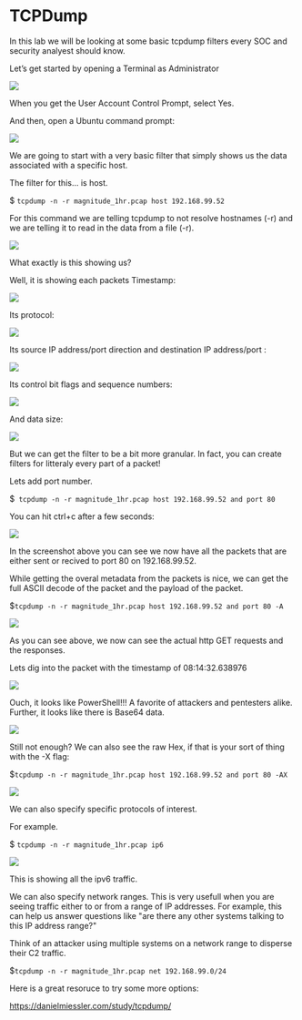 

# TCPDump

In this lab we will be looking at some basic tcpdump filters every SOC and security analyest should know.

Let’s get started by opening a Terminal as Administrator


![](attachments/Clipboard_2020-06-12-10-36-44.png)


When you get the User Account Control Prompt, select Yes.

And then, open a Ubuntu command prompt:

![](attachments/Clipboard_2020-06-17-08-32-51.png)

We are going to start with a very basic filter that simply shows us the data associated with a specific host.

The filter for this...  is host.

$ `tcpdump -n -r magnitude_1hr.pcap host 192.168.99.52`

For this command we are telling tcpdump to not resolve hostnames (-r) and we are telling it to read in the data from a file (-r).

![](attachments/Clipboard_2020-12-09-18-14-50.png)

What exactly is this showing us?

Well, it is showing each packets Timestamp:

![](attachments/Clipboard_2020-12-09-18-15-50.png)

Its protocol:

![](attachments/Clipboard_2020-12-09-18-16-09.png)

Its source IP address/port direction and destination IP address/port :

![](attachments/Clipboard_2020-12-09-18-17-05.png)

Its control bit flags and sequence numbers:

![](attachments/Clipboard_2020-12-09-18-18-25.png)

And data size:


![](attachments/Clipboard_2020-12-09-18-18-51.png)


But we can get the filter to be a bit more granular.  In fact, you can create filters for litteraly every part of a packet!

Lets add port number.

$` tcpdump -n -r magnitude_1hr.pcap host 192.168.99.52 and port 80`

You can hit ctrl+c after a few seconds:

![](attachments/Clipboard_2020-12-09-18-21-25.png)

In the screenshot above you can see we now have all the packets that are either sent or recived to port 80 on 192.168.99.52.

While getting the overal metadata from the packets is nice, we can get the full ASCII decode of the packet and the payload of the packet.

$`tcpdump -n -r magnitude_1hr.pcap host 192.168.99.52 and port 80 -A`

![](attachments/Clipboard_2020-12-09-18-23-36.png)

As you can see above, we now can see the actual http GET requests and the responses.  

Lets dig into the packet with the timestamp of 08:14:32.638976

![](attachments/Clipboard_2020-12-09-18-24-48.png)

Ouch, it looks like PowerShell!!!  A favorite of attackers and pentesters alike.  Further, it looks like there is Base64 data.

![](attachments/Clipboard_2020-12-09-18-25-45.png)


Still not enough?  We can also see the raw Hex, if that is your sort of thing with the -X flag:

$`tcpdump -n -r magnitude_1hr.pcap host 192.168.99.52 and port 80 -AX`


![](attachments/Clipboard_2020-12-09-18-30-36.png)

We can also specify specific protocols of interest.

For example.

$ `tcpdump -n -r magnitude_1hr.pcap ip6`

![](attachments/Clipboard_2020-12-11-08-43-24.png)

This is showing all the ipv6 traffic.

We can also specify network ranges.  This is very usefull when you are seeing traffic either to or from a range of IP addresses.  For example, this can help us answer questions like "are there any other systems talking to this IP address range?" 

Think of an attacker using multiple systems on a network range to disperse their C2 traffic.

$`tcpdump -n -r magnitude_1hr.pcap net 192.168.99.0/24`

Here is a great resoruce to try some more options:

https://danielmiessler.com/study/tcpdump/






















